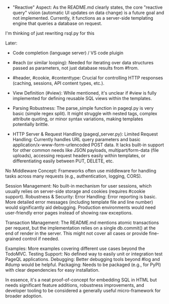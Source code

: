 

- "Reactive" Aspect:
As the README.md clearly states, the core "reactive query" vision (automatic UI updates on data change) is a future goal and not implemented. Currently, it functions as a server-side templating engine that queries a database on request.

I'm thinking of just rewriting rsql.py for this


Later:
- Code completion (language server) / VS code pluigin

- #each (or similar looping): Needed for iterating over data structures passed as parameters, not just database results from #from.
- #header, #cookie, #contenttype: Crucial for controlling HTTP responses (caching, sessions, API content types, etc.).

- View Definition (#view): While mentioned, it's unclear if #view is fully implemented for defining reusable SQL views within the templates.

- Parsing Robustness: The parse_simple function in pageql.py is very basic (simple regex split). It might struggle with nested tags, complex attribute quoting, or minor syntax variations, making templates potentially brittle.
- HTTP Server & Request Handling (pageql_server.py):
Limited Request Handling: Currently handles URL query parameters and basic application/x-www-form-urlencoded POST data. It lacks built-in support for other common needs like JSON payloads, multipart/form-data (file uploads), accessing request headers easily within templates, or differentiating easily between PUT, DELETE, etc.

No Middleware Concept: Frameworks often use middleware for handling tasks across many requests (e.g., authentication, logging, CORS).

Session Management: No built-in mechanism for user sessions, which usually relies on server-side storage and cookies (requires #cookie support).
Robustness & Security:
Error Handling: Error reporting is basic. More detailed error messages (including template file and line number) would significantly aid debugging. Production environments would need user-friendly error pages instead of showing raw exceptions.

Transaction Management: The README.md mentions atomic transactions per request, but the implementation relies on a single db.commit() at the end of render in the server. This might not cover all cases or provide fine-grained control if needed.

Examples: More examples covering different use cases beyond the TodoMVC.
Testing Support: No defined way to easily unit or integration test PageQL applications.
Debugging: Better debugging tools beyond #log and #dump would be helpful.
Packaging: Needs to be packaged (e.g., for PyPI) with clear dependencies for easy installation.


In essence, it's a neat proof-of-concept for embedding SQL in HTML but needs significant feature additions, robustness improvements, and developer tooling to be considered a generally useful micro-framework for broader adoption.
